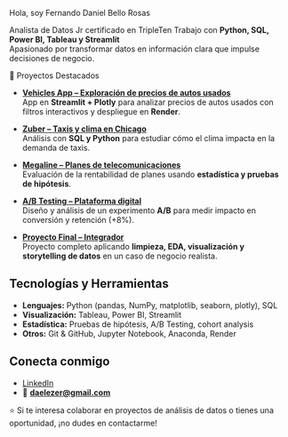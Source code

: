 Hola, soy Fernando Daniel Bello Rosas  

Analista de Datos Jr certificado en TripleTen
Trabajo con **Python, SQL, Power BI, Tableau y Streamlit**  
Apasionado por transformar datos en información clara que impulse decisiones de negocio.  



🚀 Proyectos Destacados  

- [**Vehicles App – Exploración de precios de autos usados**](https://github.com/DannyRosinante/streamlit-vehicles-app)  
  App en **Streamlit + Plotly** para analizar precios de autos usados con filtros interactivos y despliegue en **Render**.  

- [**Zuber – Taxis y clima en Chicago**](https://github.com/DannyRosinante/Zuber_Taxi_Weather)  
  Análisis con **SQL y Python** para estudiar cómo el clima impacta en la demanda de taxis.  

- [**Megaline – Planes de telecomunicaciones**](https://github.com/DannyRosinante/Megaline_Plans)  
  Evaluación de la rentabilidad de planes usando **estadística y pruebas de hipótesis**.  

- [**A/B Testing – Plataforma digital**](https://github.com/DannyRosinante/AB_Testing)  
  Diseño y análisis de un experimento **A/B** para medir impacto en conversión y retención (+8%).  

- [**Proyecto Final – Integrador**](https://github.com/DannyRosinante/Proyecto-Final)  
  Proyecto completo aplicando **limpieza, EDA, visualización y storytelling de datos** en un caso de negocio realista.  


## Tecnologías y Herramientas

- **Lenguajes:** Python (pandas, NumPy, matplotlib, seaborn, plotly), SQL  
- **Visualización:** Tableau, Power BI, Streamlit  
- **Estadística:** Pruebas de hipótesis, A/B Testing, cohort analysis  
- **Otros:** Git & GitHub, Jupyter Notebook, Anaconda, Render  


## Conecta conmigo  

- [LinkedIn](https://www.linkedin.com/in/daniel-bello-rosas-868348350)  
- 📧 **daelezer@gmail.com**  


⭐ Si te interesa colaborar en proyectos de análisis de datos o tienes una oportunidad, ¡no dudes en contactarme!
